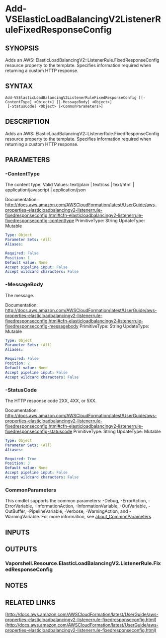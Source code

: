 # Add-VSElasticLoadBalancingV2ListenerRuleFixedResponseConfig

## SYNOPSIS
Adds an AWS::ElasticLoadBalancingV2::ListenerRule.FixedResponseConfig resource property to the template.
Specifies information required when returning a custom HTTP response.

## SYNTAX

```
Add-VSElasticLoadBalancingV2ListenerRuleFixedResponseConfig [[-ContentType] <Object>] [[-MessageBody] <Object>]
 [-StatusCode] <Object> [<CommonParameters>]
```

## DESCRIPTION
Adds an AWS::ElasticLoadBalancingV2::ListenerRule.FixedResponseConfig resource property to the template.
Specifies information required when returning a custom HTTP response.

## PARAMETERS

### -ContentType
The content type.
Valid Values: text/plain | text/css | text/html | application/javascript | application/json

Documentation: http://docs.aws.amazon.com/AWSCloudFormation/latest/UserGuide/aws-properties-elasticloadbalancingv2-listenerrule-fixedresponseconfig.html#cfn-elasticloadbalancingv2-listenerrule-fixedresponseconfig-contenttype
PrimitiveType: String
UpdateType: Mutable

```yaml
Type: Object
Parameter Sets: (All)
Aliases:

Required: False
Position: 1
Default value: None
Accept pipeline input: False
Accept wildcard characters: False
```

### -MessageBody
The message.

Documentation: http://docs.aws.amazon.com/AWSCloudFormation/latest/UserGuide/aws-properties-elasticloadbalancingv2-listenerrule-fixedresponseconfig.html#cfn-elasticloadbalancingv2-listenerrule-fixedresponseconfig-messagebody
PrimitiveType: String
UpdateType: Mutable

```yaml
Type: Object
Parameter Sets: (All)
Aliases:

Required: False
Position: 2
Default value: None
Accept pipeline input: False
Accept wildcard characters: False
```

### -StatusCode
The HTTP response code 2XX, 4XX, or 5XX.

Documentation: http://docs.aws.amazon.com/AWSCloudFormation/latest/UserGuide/aws-properties-elasticloadbalancingv2-listenerrule-fixedresponseconfig.html#cfn-elasticloadbalancingv2-listenerrule-fixedresponseconfig-statuscode
PrimitiveType: String
UpdateType: Mutable

```yaml
Type: Object
Parameter Sets: (All)
Aliases:

Required: True
Position: 3
Default value: None
Accept pipeline input: False
Accept wildcard characters: False
```

### CommonParameters
This cmdlet supports the common parameters: -Debug, -ErrorAction, -ErrorVariable, -InformationAction, -InformationVariable, -OutVariable, -OutBuffer, -PipelineVariable, -Verbose, -WarningAction, and -WarningVariable. For more information, see [about_CommonParameters](http://go.microsoft.com/fwlink/?LinkID=113216).

## INPUTS

## OUTPUTS

### Vaporshell.Resource.ElasticLoadBalancingV2.ListenerRule.FixedResponseConfig
## NOTES

## RELATED LINKS

[http://docs.aws.amazon.com/AWSCloudFormation/latest/UserGuide/aws-properties-elasticloadbalancingv2-listenerrule-fixedresponseconfig.html](http://docs.aws.amazon.com/AWSCloudFormation/latest/UserGuide/aws-properties-elasticloadbalancingv2-listenerrule-fixedresponseconfig.html)

